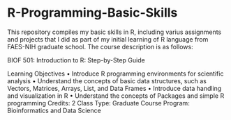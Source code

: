 # R-Programming-Basic-Skills

This repository compiles my basic skills in R, including varius assignments and projects that I did as part of my initial learning of R language from FAES-NIH graduate school.
The course description is as follows:

BIOF 501: Introduction to R: Step-by-Step Guide

Learning Objectives
• Introduce R programming environments for scientific analysis
• Understand the concepts of basic data structures, such as Vectors, Matrices, Arrays, List, and Data Frames
• Introduce data handling and visualization in R
• Understand the concepts of Packages and simple R programming
Credits: 2
Class Type: Graduate Course
Program: Bioinformatics and Data Science
